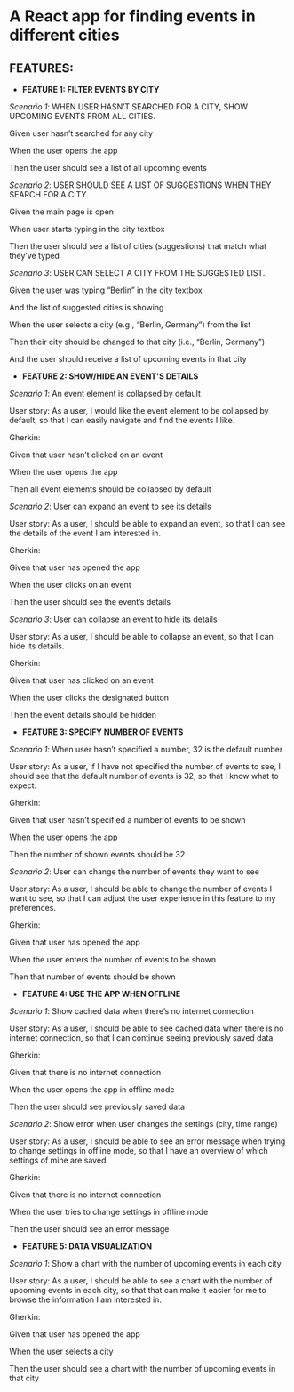 # A React app for finding events in different cities

## FEATURES:

* **FEATURE 1: FILTER EVENTS BY CITY**     

*Scenario 1*: WHEN USER HASN’T SEARCHED FOR A CITY, SHOW UPCOMING EVENTS FROM ALL CITIES.  

Given user hasn’t searched for any city  

When the user opens the app  

Then the user should see a list of all upcoming events

*Scenario 2*: USER SHOULD SEE A LIST OF SUGGESTIONS WHEN THEY SEARCH FOR A CITY. 

Given the main page is open  

When user starts typing in the city textbox  

Then the user should see a list of cities (suggestions) that match what they’ve typed

*Scenario 3*: USER CAN SELECT A CITY FROM THE SUGGESTED LIST.  

Given the user was typing “Berlin” in the city textbox  

And the list of suggested cities is showing  

When the user selects a city (e.g., “Berlin, Germany”) from the list  

Then their city should be changed to that city (i.e., “Berlin, Germany”)  

And the user should receive a list of upcoming events in that city

* **FEATURE 2: SHOW/HIDE AN EVENT'S DETAILS**   

*Scenario 1*: An event element is collapsed by default  

User story: As a user, I would like the event element to be collapsed by default, so that I can easily navigate and find the events I like.  

Gherkin: 

Given that user hasn’t clicked on an event  

When the user opens the app  

Then all event elements should be collapsed by default

*Scenario 2*: User can expand an event to see its details  

User story: As a user, I should be able to expand an event, so that I can see the details of the event I am interested in.  

Gherkin:  

Given that user has opened the app  

When the user clicks on an event  

Then the user should see the event’s details 

*Scenario 3*: User can collapse an event to hide its details  

User story: As a user, I should be able to collapse an event, so that I can hide its details.  

Gherkin:  

Given that user has clicked on an event  

When the user clicks the designated button  

Then the event details should be hidden

* **FEATURE 3: SPECIFY NUMBER OF EVENTS**  

*Scenario 1*: When user hasn’t specified a number, 32 is the default number  

User story: As a user, if I have not specified the number of events to see, I should see that the default number of events is 32, so that I know what to expect.  

Gherkin:   

Given that user hasn’t specified a number of events to be shown  

When the user opens the app  

Then the number of shown events should be 32  


*Scenario 2*: User can change the number of events they want to see  

User story: As a user, I should be able to change the number of events I want to see, so that I can adjust the user experience in this feature to my preferences.  

Gherkin:  

Given that user has opened the app  

When the user enters the number of events to be shown  

Then that number of events should be shown

* **FEATURE 4: USE THE APP WHEN OFFLINE**  

*Scenario 1*: Show cached data when there’s no internet connection  

User story: As a user, I should be able to see cached data when there is no internet connection, so that I can continue seeing previously saved data.  

Gherkin:  

Given that there is no internet connection  

When the user opens the app in offline mode   

Then the user should see previously saved data

*Scenario 2*: Show error when user changes the settings (city, time range)  

User story: As a user, I should be able to see an error message when trying to change settings in offline mode, so that I have an overview of which settings of mine are saved.  

Gherkin:   

Given that there is no internet connection  

When the user tries to change settings in offline mode  

Then the user should see an error message

* **FEATURE 5: DATA VISUALIZATION**   

*Scenario 1*: Show a chart with the number of upcoming events in each city   

User story: As a user, I should be able to see a chart with the number of upcoming events in each city, so that that can make it easier for me to browse the information I am interested in.   

Gherkin:  

Given that user has opened the app  

When the user selects a city  

Then the user should see a chart with the number of upcoming events in that city
